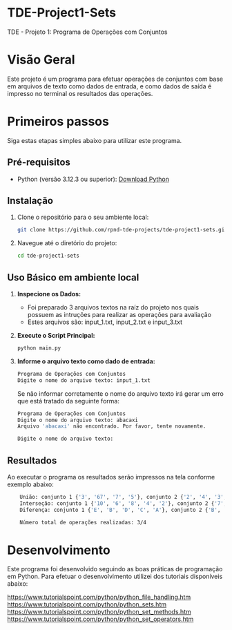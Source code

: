 # TDE-Project1-Sets
TDE - Projeto 1: Programa de Operações com Conjuntos

# Visão Geral
Este projeto é um programa para efetuar operações de conjuntos com base em arquivos de texto como dados de entrada, e como dados de saída é impresso no terminal os resultados das operações.

# Primeiros passos
Siga estas etapas simples abaixo para utilizar este programa.

## Pré-requisitos
- Python (versão 3.12.3 ou superior): [Download Python](https://www.python.org/downloads/)

## Instalação
1. Clone o repositório para o seu ambiente local:

    ```bash
    git clone https://github.com/rpnd-tde-projects/tde-project1-sets.git
    ```

2. Navegue até o diretório do projeto:

    ```bash
    cd tde-project1-sets
    ```

## Uso Básico em ambiente local
1. **Inspecione os Dados:**
    - Foi preparado 3 arquivos textos na raíz do projeto nos quais possuem as intruções para realizar as operações para avaliação
    - Estes arquivos são: input_1.txt, input_2.txt e input_3.txt

2. **Execute o Script Principal:**
    ```bash
    python main.py
    ```

3. **Informe o arquivo texto como dado de entrada:**
    ```bash
    Programa de Operações com Conjuntos
    Digite o nome do arquivo texto: input_1.txt
    ```

    Se não informar corretamente o nome do arquivo texto irá gerar um erro que está tratado da seguinte forma:

    ```bash
    Programa de Operações com Conjuntos
    Digite o nome do arquivo texto: abacaxi
    Arquivo 'abacaxi' não encontrado. Por favor, tente novamente.

    Digite o nome do arquivo texto: 
    ```

## Resultados
Ao executar o programa os resultados serão impressos na tela conforme exemplo abaixo:
```bash
    União: conjunto 1 {'3', '67', '7', '5'}, conjunto 2 {'2', '4', '3', '1'}, Resultado: {'2', '67', '3', '5', '7', '4', '1'}
    Interseção: conjunto 1 {'10', '6', '8', '4', '2'}, conjunto 2 {'7', '5', '9', '3', '1'}, Resultado: Disjunção
    Diferença: conjunto 1 {'E', 'B', 'D', 'C', 'A'}, conjunto 2 {'B', 'X', 'C', 'Y'}, Resultado: {'E', 'D', 'A'}

    Número total de operações realizadas: 3/4
```

# Desenvolvimento
Este programa foi desenvolvido seguindo as boas práticas de programação em Python.
Para efetuar o desenvolvimento utilizei dos tutoriais disponíveis abaixo:

https://www.tutorialspoint.com/python/python_file_handling.htm
https://www.tutorialspoint.com/python/python_sets.htm
https://www.tutorialspoint.com/python/python_set_methods.htm
https://www.tutorialspoint.com/python/python_set_operators.htm

